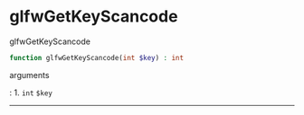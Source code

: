 # glfwGetKeyScancode
glfwGetKeyScancode

```php
function glfwGetKeyScancode(int $key) : int
```

arguments

:    1. `int` `$key` 

---
     